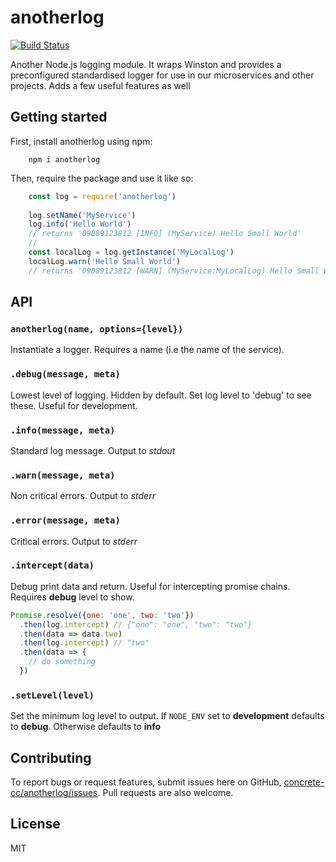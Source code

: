 # anotherlog

[![Build Status](https://travis-ci.org/concrete-cc/anotherlog.svg?branch=master)](https://travis-ci.org/concrete-cc/anotherlog)

Another Node.js logging module. It wraps Winston and provides a preconfigured standardised logger for use in our microservices and other projects. Adds a few useful features as well

## Getting started

First, install anotherlog using npm:
```
    npm i anotherlog
```
Then, require the package and use it like so:
```js
    const log = require('anotherlog')
    
    log.setName('MyService')
    log.info('Hello World')
    // returns '09089123812 [INFO] (MyService) Hello Small World'
    // 
    const localLog = log.getInstance('MyLocalLog')
    localLog.warn('Hello Small World')
    // returns '09089123812 [WARN] (MyService:MyLocalLog) Hello Small World'
```
## API
### `anotherlog(name, options={level})`
Instantiate a logger. Requires a name (i.e the name of the service).
### `.debug(message, meta)`
Lowest level of logging. Hidden by default. Set log level to 'debug' to see these. Useful for development.
### `.info(message, meta)`
Standard log message. Output to _stdout_
### `.warn(message, meta)`
Non critical errors. Output to _stderr_
### `.error(message, meta)`
Critical errors. Output to _stderr_
### `.intercept(data)`
Debug print data and return. Useful for intercepting promise chains. Requires **debug** level to show.
```js
Promise.resolve({one: 'one', two: 'two'})
  .then(log.intercept) // {"one": "one", "two": "two"}
  .then(data => data.two)
  .then(log.intercept) // "two"
  .then(data => {
    // do something
  })
```
### `.setLevel(level)`
Set the minimum log level to output. If `NODE_ENV` set to **development** defaults to **debug**. Otherwise defaults to **info**

## Contributing

To report bugs or request features, submit issues here on GitHub, [concrete-cc/anotherlog/issues](https://github.com/concrete-cc/anotherlog/issues). Pull requests are also welcome.

## License

MIT
